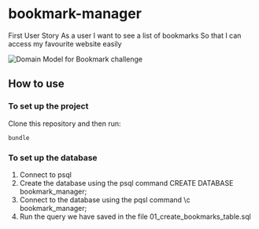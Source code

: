 # bookmark-manager

First User Story
As a user 
I want to see a list of bookmarks
So that I can access my favourite website easily


![Domain Model for Bookmark challenge](https://github.com/tatiananantes/bookmark-manager/blob/main/images/domain_model.png)

## How to use
### To set up the project
Clone this repository and then run:
```
bundle
```

### To set up the database
1. Connect to psql
2. Create the database using the psql command CREATE DATABASE bookmark_manager;
3. Connect to the database using the pqsl command \c bookmark_manager;
4. Run the query we have saved in the file 01_create_bookmarks_table.sql


